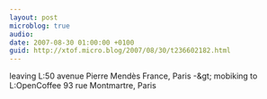 ```yaml
---
layout: post
microblog: true
audio: 
date: 2007-08-30 01:00:00 +0100
guid: http://xtof.micro.blog/2007/08/30/t236602182.html
---
```

leaving L:50 avenue Pierre Mendès France, Paris -&amp;gt; mobiking to L:OpenCoffee 93 rue Montmartre, Paris
